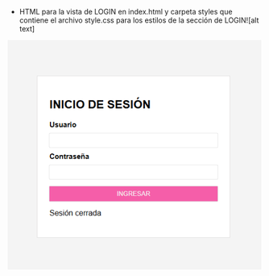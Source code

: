 - HTML para la vista de LOGIN en index.html y carpeta styles que contiene el archivo style.css para los estilos de la sección de LOGIN![alt text]

![alt text](maqueta/loginView.png)